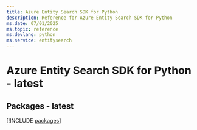 ```yaml
---
title: Azure Entity Search SDK for Python
description: Reference for Azure Entity Search SDK for Python
ms.date: 07/01/2025
ms.topic: reference
ms.devlang: python
ms.service: entitysearch
---
```

# Azure Entity Search SDK for Python - latest
## Packages - latest
[!INCLUDE [packages](entity-search-index.md)]